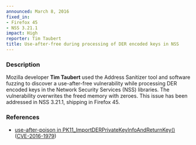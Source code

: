 ```yaml
---
announced: March 8, 2016
fixed_in:
- Firefox 45
- NSS 3.21.1
impact: High
reporter: Tim Taubert
title: Use-after-free during processing of DER encoded keys in NSS
---
```


<h3>Description</h3>

<p>Mozilla developer <strong>Tim Taubert</strong> used the Address Sanitizer tool and
software fuzzing to discover a use-after-free vulnerability while processing DER encoded
keys in the Network Security Services (NSS) libraries. The vulnerability overwrites the
freed memory with zeroes. This issue has been addressed in NSS 3.21.1, shipping in Firefox
45.
</p>

<h3>References</h3>

<ul>
  <li><a href="https://bugzilla.mozilla.org/show_bug.cgi?id=1185033">
       use-after-poison in PK11_ImportDERPrivateKeyInfoAndReturnKey() </a>
(<a href="http://cve.mitre.org/cgi-bin/cvename.cgi?name=CVE-2016-1979"
class="ex-ref">CVE-2016-1979</a>)</li>
</ul>

